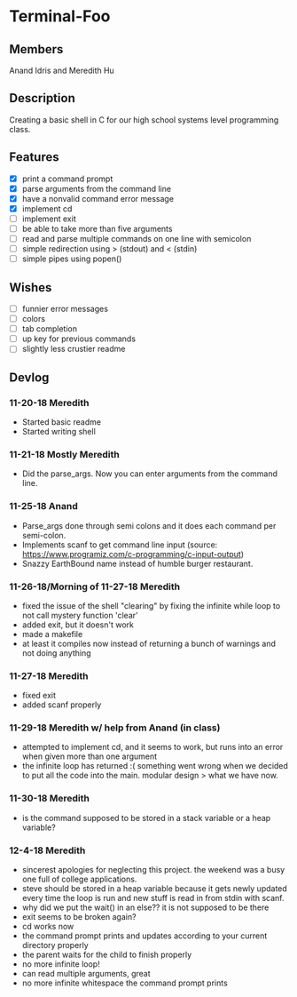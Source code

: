 # Terminal-Foo

## Members
Anand Idris and Meredith Hu

## Description
Creating a basic shell in C for our high school systems level programming class.

## Features
 - [x] print a command prompt
 - [x] parse arguments from the command line
 - [x] have a nonvalid command error message
 - [x] implement cd
 - [ ] implement exit
 - [ ] be able to take more than five arguments
 - [ ] read and parse multiple commands on one line with semicolon
 - [ ] simple redirection using > (stdout) and < (stdin)
 - [ ] simple pipes using popen()

## Wishes
 - [ ] funnier error messages
 - [ ] colors
 - [ ] tab completion
 - [ ] up key for previous commands
 - [ ] slightly less crustier readme

## Devlog

### 11-20-18 Meredith
 * Started basic readme
 * Started writing shell

### 11-21-18 Mostly Meredith
 * Did the parse_args.  Now you can enter arguments from the command line.

### 11-25-18 Anand 
 * Parse_args done through semi colons and it does each command per semi-colon.
 * Implements scanf to get command line input (source: https://www.programiz.com/c-programming/c-input-output)
 * Snazzy EarthBound name instead of humble burger restaurant.

### 11-26-18/Morning of 11-27-18 Meredith
 * fixed the issue of the shell "clearing" by fixing the infinite while loop to not call mystery function 'clear'
 * added exit, but it doesn't work
 * made a makefile
 * at least it compiles now instead of returning a bunch of warnings and not doing anything

### 11-27-18 Meredith
 * fixed exit
 * added scanf properly

### 11-29-18 Meredith w/ help from Anand (in class)
 * attempted to implement cd, and it seems to work, but runs into an error when given more than one argument
 * the infinite loop has returned :( something went wrong when we decided to put all the code into the main. modular design > what we have now.

### 11-30-18 Meredith
 * is the command supposed to be stored in a stack variable or a heap variable?

### 12-4-18 Meredith
 * sincerest apologies for neglecting this project. the weekend was a busy one full of college applications.
 * steve should be stored in a heap variable because it gets newly updated every time the loop is run and new stuff is read in from stdin with scanf.
 * why did we put the wait() in an else?? it is not supposed to be there
 * exit seems to be broken again?
 * cd works now
 * the command prompt prints and updates according to your current directory properly
 * the parent waits for the child to finish properly
 * no more infinite loop!
 * can read multiple arguments, great
 * no more infinite whitespace the command prompt prints
 
 